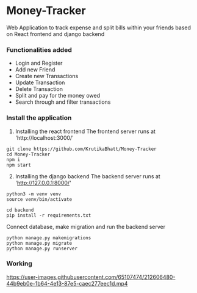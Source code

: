 # Money-Tracker
Web Application to track expense and split bills within your friends based on React frontend and django backend

### Functionalities added
* Login and Register
* Add new Friend
* Create new Transactions
* Update Transaction
* Delete Transaction
* Split and pay for the money owed
* Search through and filter transactions

### Install the application
1. Installing the react frontend
The frontend server runs at 'http://localhost:3000/'
```
git clone https://github.com/KrutikaBhatt/Money-Tracker
cd Money-Tracker
npm i
npm start
```
2. Installing the django backend
The backend server runs at 'http://127.0.0.1:8000/'
```
python3 -m venv venv
source venv/bin/activate

cd backend
pip install -r requirements.txt
```

Connect database, make migration and run the backend server
```
python manage.py makemigrations
python manage.py migrate
python manage.py runserver
```

### Working
https://user-images.githubusercontent.com/65107474/212606480-44b9eb0e-1b64-4e13-87e5-caec277eec1d.mp4

